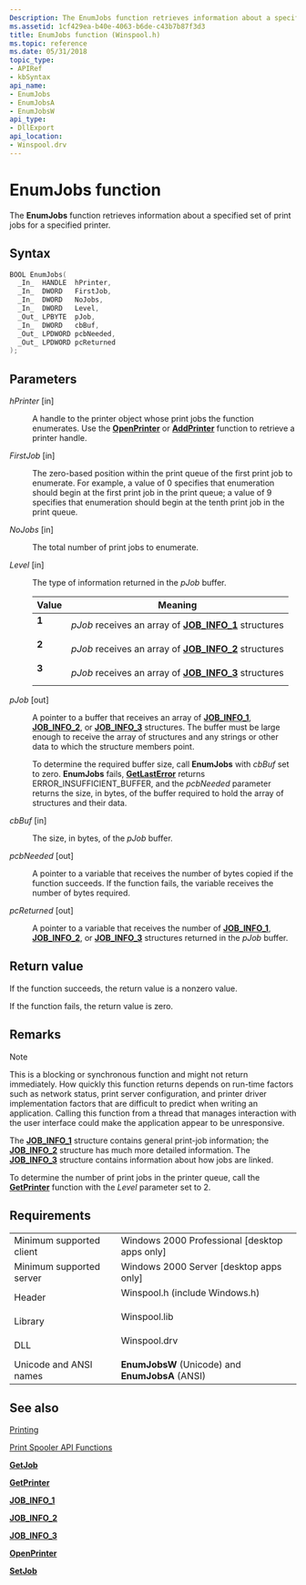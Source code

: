 ```yaml
---
Description: The EnumJobs function retrieves information about a specified set of print jobs for a specified printer.
ms.assetid: 1cf429ea-b40e-4063-b6de-c43b7b87f3d3
title: EnumJobs function (Winspool.h)
ms.topic: reference
ms.date: 05/31/2018
topic_type: 
- APIRef
- kbSyntax
api_name: 
- EnumJobs
- EnumJobsA
- EnumJobsW
api_type: 
- DllExport
api_location: 
- Winspool.drv
---
```


# EnumJobs function

The **EnumJobs** function retrieves information about a specified set of print jobs for a specified printer.

## Syntax


```C++
BOOL EnumJobs(
  _In_  HANDLE  hPrinter,
  _In_  DWORD   FirstJob,
  _In_  DWORD   NoJobs,
  _In_  DWORD   Level,
  _Out_ LPBYTE  pJob,
  _In_  DWORD   cbBuf,
  _Out_ LPDWORD pcbNeeded,
  _Out_ LPDWORD pcReturned
);
```



## Parameters

<dl> <dt>

*hPrinter* \[in\]
</dt> <dd>

A handle to the printer object whose print jobs the function enumerates. Use the [**OpenPrinter**](openprinter.md) or [**AddPrinter**](addprinter.md) function to retrieve a printer handle.

</dd> <dt>

*FirstJob* \[in\]
</dt> <dd>

The zero-based position within the print queue of the first print job to enumerate. For example, a value of 0 specifies that enumeration should begin at the first print job in the print queue; a value of 9 specifies that enumeration should begin at the tenth print job in the print queue.

</dd> <dt>

*NoJobs* \[in\]
</dt> <dd>

The total number of print jobs to enumerate.

</dd> <dt>

*Level* \[in\]
</dt> <dd>

The type of information returned in the *pJob* buffer.



| Value                                                                                                | Meaning                                                                              |
|------------------------------------------------------------------------------------------------------|--------------------------------------------------------------------------------------|
| <span id="1"></span><dl> <dt>**1**</dt> </dl> | *pJob* receives an array of [**JOB\_INFO\_1**](job-info-1.md) structures<br/> |
| <span id="2"></span><dl> <dt>**2**</dt> </dl> | *pJob* receives an array of [**JOB\_INFO\_2**](job-info-2.md) structures<br/> |
| <span id="3"></span><dl> <dt>**3**</dt> </dl> | *pJob* receives an array of [**JOB\_INFO\_3**](job-info-3.md) structures<br/> |



 

</dd> <dt>

*pJob* \[out\]
</dt> <dd>

A pointer to a buffer that receives an array of [**JOB\_INFO\_1**](job-info-1.md), [**JOB\_INFO\_2**](job-info-2.md), or [**JOB\_INFO\_3**](job-info-3.md) structures. The buffer must be large enough to receive the array of structures and any strings or other data to which the structure members point.

To determine the required buffer size, call **EnumJobs** with *cbBuf* set to zero. **EnumJobs** fails, [**GetLastError**](/windows/desktop/api/errhandlingapi/nf-errhandlingapi-getlasterror) returns ERROR\_INSUFFICIENT\_BUFFER, and the *pcbNeeded* parameter returns the size, in bytes, of the buffer required to hold the array of structures and their data.

</dd> <dt>

*cbBuf* \[in\]
</dt> <dd>

The size, in bytes, of the *pJob* buffer.

</dd> <dt>

*pcbNeeded* \[out\]
</dt> <dd>

A pointer to a variable that receives the number of bytes copied if the function succeeds. If the function fails, the variable receives the number of bytes required.

</dd> <dt>

*pcReturned* \[out\]
</dt> <dd>

A pointer to a variable that receives the number of [**JOB\_INFO\_1**](job-info-1.md), [**JOB\_INFO\_2**](job-info-2.md), or [**JOB\_INFO\_3**](job-info-3.md) structures returned in the *pJob* buffer.

</dd> </dl>

## Return value

If the function succeeds, the return value is a nonzero value.

If the function fails, the return value is zero.

## Remarks

> [!Note]  
> This is a blocking or synchronous function and might not return immediately. How quickly this function returns depends on run-time factors such as network status, print server configuration, and printer driver implementation factors that are difficult to predict when writing an application. Calling this function from a thread that manages interaction with the user interface could make the application appear to be unresponsive.

 

The [**JOB\_INFO\_1**](job-info-1.md) structure contains general print-job information; the [**JOB\_INFO\_2**](job-info-2.md) structure has much more detailed information. The [**JOB\_INFO\_3**](job-info-3.md) structure contains information about how jobs are linked.

To determine the number of print jobs in the printer queue, call the [**GetPrinter**](getprinter.md) function with the *Level* parameter set to 2.

## Requirements



|                                     |                                                                                                           |
|-------------------------------------|-----------------------------------------------------------------------------------------------------------|
| Minimum supported client<br/> | Windows 2000 Professional \[desktop apps only\]<br/>                                                |
| Minimum supported server<br/> | Windows 2000 Server \[desktop apps only\]<br/>                                                      |
| Header<br/>                   | <dl> <dt>Winspool.h (include Windows.h)</dt> </dl> |
| Library<br/>                  | <dl> <dt>Winspool.lib</dt> </dl>                   |
| DLL<br/>                      | <dl> <dt>Winspool.drv</dt> </dl>                   |
| Unicode and ANSI names<br/>   | **EnumJobsW** (Unicode) and **EnumJobsA** (ANSI)<br/>                                               |



## See also

<dl> <dt>

[Printing](printdocs-printing.md)
</dt> <dt>

[Print Spooler API Functions](printing-and-print-spooler-functions.md)
</dt> <dt>

[**GetJob**](getjob.md)
</dt> <dt>

[**GetPrinter**](getprinter.md)
</dt> <dt>

[**JOB\_INFO\_1**](job-info-1.md)
</dt> <dt>

[**JOB\_INFO\_2**](job-info-2.md)
</dt> <dt>

[**JOB\_INFO\_3**](job-info-3.md)
</dt> <dt>

[**OpenPrinter**](openprinter.md)
</dt> <dt>

[**SetJob**](setjob.md)
</dt> </dl>

 

